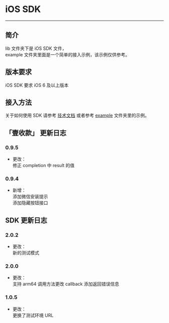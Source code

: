 iOS SDK 
=================

****

## 简介

lib 文件夹下是 iOS SDK 文件，<br>
example 文件夹里面是一个简单的接入示例，该示例仅供参考。

## 版本要求

iOS SDK 要求 iOS 6 及以上版本

## 接入方法

关于如何使用 SDK 请参考 [技术文档](https://pingplusplus.com/document) 或者参考 [example](https://github.com/PingPlusPlus/pingpp-ios/tree/master/example) 文件夹里的示例。

## 「壹收款」 更新日志

### 0.9.5
* 更改：<br>
修正 completion 中 result 的值

### 0.9.4
* 新增：<br>
添加微信安装提示<br>
添加隐藏按钮接口

## SDK 更新日志

### 2.0.2
* 更改：<br>
新的测试模式

### 2.0.0
* 更改：<br>
支持 arm64
调用方法更改
callback 添加返回错误信息

### 1.0.5
* 更改：<br>
更换了测试环境 URL
